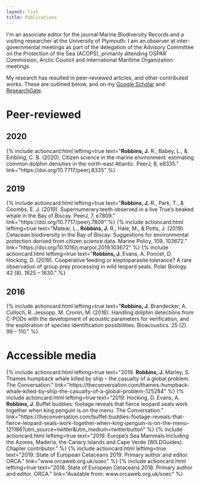 ```yaml
---
layout: list 
title: Publications
---
```


<div class="row p-3">
 
  <div class="col-12 pt-2">
    <p>I'm an associate editor for the journal Marine BIodiversity Records and a visiting researcher at the University of Plymouth. I am an observer at inter-governmental meetings as part of the delegation of the Advisory Committee on the Protection of the Sea (ACOPS), primarily attending OSPAR Commission, Arctic Council and International Maritime Organization meetings.</p>   
  </div>
   
  <p>My research has resulted in peer-reviewed articles, and other contributed works. These are outlined below, and on my <a href="https://scholar.google.co.uk/citations?hl=en&user=9jOYTqoAAAAJ&view_op=list_works&authuser=1&gmla=AJsN-F5rsN4fW5au3PH5zgGFtgj60yuRI_kgKpUsutgTtFiBxV359AqWK7RbGICZJKf-SUSdYunQuHbhzHrpslQJYpps0wQ6yA">Google Scholar</a> and <a href="https://www.researchgate.net/profile/James_Robbins3">ResearchGate</a>.</p>
</div>
 
<h1>Peer-reviewed</h1>
<h2>2020</h2>
{% include actioncard.html
  leftimg=true
  text="<b>Robbins, J.</b> R., Babey, L., & Embling, C. B. (2020). Citizen science in the marine environment: estimating common dolphin densities in the north-east Atlantic. PeerJ, 8, e8335."
  link="https://doi.org/10.7717/peerj.8335"
%}
<h2>2019</h2>
{% include actioncard.html
  leftimg=true
  text="<b>Robbins, J.</b> R., Park, T., & Coombs, E. J. (2019). Supernumerary teeth observed in a live True’s beaked whale in the Bay of Biscay. PeerJ, 7, e7809."
  link="https://doi.org/10.7717/peerj.7809"
%}
{% include actioncard.html
  leftimg=true
  text="Matear, L., <b>Robbins, J.</b> R., Hale, M., & Potts, J. (2019). Cetacean biodiversity in the Bay of Biscay: Suggestions for environmental protection derived from citizen science data. Marine Policy, 109, 103672."
  link="https://doi.org/10.1016/j.marpol.2019.103672"
%}
{% include actioncard.html
  leftimg=true
  text="<b>Robbins, J.</b> Evans, A. Poncet, D. Hocking, D. (2019). Cooperative feeding or kleptoparasite tolerance? A rare observation of group prey processing in wild leopard seals. Polar Biology. 42 (8). 1625 – 1630."
%}
<h2>2016</h2>
{% include actioncard.html
  leftimg=true
  text="<b>Robbins, J.</b> Brandecker, A. Culloch, R. Jessopp, M. Cronin, M. (2016). Handling dolphin detections from C-PODs with the development of acoustic parameters for verification, and the exploration of species identification possibilities. Bioacoustics. 25 (2). 99 – 110."
%}
<h1>Accessible media</h1>
{% include actioncard.html
  leftimg=true
  text="2019. <b>Robbins, J.</b> Marley, S. Thames humpback whale killed by ship – the casualty of a global problem. The Conversation."
  link="https://theconversation.com/thames-humpback-whale-killed-by-ship-the-casualty-of-a-global-problem-125284"
%}
{% include actioncard.html
  leftimg=true
  text="2019. Hocking, D. Evans, A. <b>Robbins, J.</b> Buffet buddies: footage reveals that fierce leopard seals work together when king penguin is on the menu. The Conversation."
  link="https://theconversation.com/buffet-buddies-footage-reveals-that-fierce-leopard-seals-work-together-when-king-penguin-is-on-the-menu-121186?utm_source=twitter&utm_medium=twitterbutton"
%}
{% include actioncard.html
  leftimg=true
  text="2019. Europe’s Sea Mammals Including the Azores, Maderia, the Canary Islands and Cape Verde (WILDGuides). Chapter contributor."
%}
{% include actioncard.html
  leftimg=true
  text="2019. State of European Cetaceans 2019. Primary author and editor. ORCA."
  link="www.orcaweb.org.uk/soec"
%}
{% include actioncard.html
  leftimg=true
  text="2018. State of European Cetaceans 2018. Primary author and editor. ORCA."
  link="Available from: www.orcaweb.org.uk/soec"
%}
